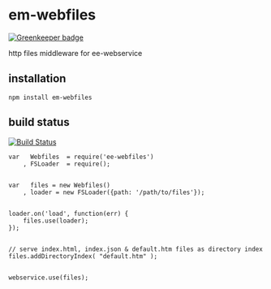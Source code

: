 # em-webfiles

[![Greenkeeper badge](https://badges.greenkeeper.io/eventEmitter/em-webfiles.svg)](https://greenkeeper.io/)

http files middleware for ee-webservice

## installation 
	
	npm install em-webfiles

## build status


[![Build Status](https://travis-ci.org/eventEmitter/em-webfiles.png?branch=master)](https://travis-ci.org/eventEmitter/em-webfiles)



	var   Webfiles 	= require('ee-webfiles')
	    , FSLoader 	= require();


	var   files = new Webfiles()
		, loader = new FSLoader({path: '/path/to/files'});


	loader.on('load', function(err) {
		files.use(loader);
	});


	// serve index.html, index.json & default.htm files as directory index
	files.addDirectoryIndex( "default.htm" );
	

	webservice.use(files);